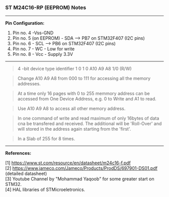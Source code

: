 ### **ST M24C16-RP (EEPROM) Notes**
___
**Pin Configuration:**   
1. Pin no. 4 -Vss-GND  
2. Pin no. 5 (on EEPROM) - SDA --> PB7 on STM32F407 (I2C pins)  
3. Pin no. 6 - SCL --> PB6 on STM32F407 (I2C pins)  
4. Pin no. 7 - WC - Low for write  
5. Pin no. 8 - Vcc - Supply 3.3V 
___
> 4 -bit device type identifier 1 0 1 0 A10 A9 A8 1/0 (R/W)

>Change A10 A9 A8 from 000 to 111 for accessing all the memory addresses.

> At a time only 16 pages with 0 to 255 memmory address can be accessed from One Device Address, e.g. 0 to Write and A1 to read.
 
> Use A10 A9 A8 to access all other memory address.

> In one command of write and read maximum of only 16bytes of data cna be transfered and received. The additional will be 'Roll-Over' and will stored in the address again starting from the 'first'.

> In a Slab of 255 for 8 times.
---
**References:**  

[1] https://www.st.com/resource/en/datasheet/m24c16-f.pdf  
[2] https://www.jameco.com/Jameco/Products/ProdDS/697901-DS01.pdf  (detailed datasheet)  
[3] Youtube Channel by "Mohammad Yaqoob" for some greater start on STM32.   
[4] HAL libraries of STMicroeletronics.  